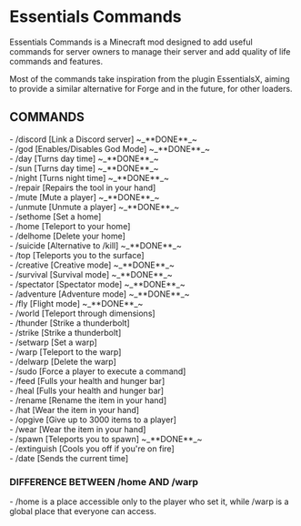 # Essentials Commands

Essentials Commands is a Minecraft mod designed to add useful commands for server owners to manage their server and add quality of life commands and features.

Most of the commands take inspiration from the plugin EssentialsX, aiming to provide a similar alternative for Forge and in the future, for other loaders.

<h2>COMMANDS</h2>
- /discord [Link a Discord server] ~_**DONE**_~ <br>
- /god [Enables/Disables God Mode] ~_**DONE**_~ <br>
- /day [Turns day time] ~_**DONE**_~ <br>
- /sun [Turns day time] ~_**DONE**_~<br>
- /night [Turns night time] ~_**DONE**_~ <br>
- /repair [Repairs the tool in your hand] <br>
- /mute [Mute a player] ~_**DONE**_~ <br>
- /unmute [Unmute a player] ~_**DONE**_~ <br>
- /sethome [Set a home] <br>
- /home [Teleport to your home] <br>
- /delhome [Delete your home] <br>
- /suicide [Alternative to /kill] ~_**DONE**_~ <br>
- /top [Teleports you to the surface] <br>
- /creative [Creative mode] ~_**DONE**_~ <br>
- /survival [Survival mode] ~_**DONE**_~ <br>
- /spectator [Spectator mode] ~_**DONE**_~ <br>
- /adventure [Adventure mode] ~_**DONE**_~ <br>
- /fly [Flight mode] ~_**DONE**_~ <br>
- /world [Teleport through dimensions] <br>
- /thunder [Strike a thunderbolt] <br>
- /strike [Strike a thunderbolt] <br>
- /setwarp [Set a warp] <br>
- /warp [Teleport to the warp] <br>
- /delwarp [Delete the warp] <br>
- /sudo [Force a player to execute a command] <br>
- /feed [Fulls your health and hunger bar] <br>
- /heal [Fulls your health and hunger bar] <br>
- /rename [Rename the item in your hand] <br>
- /hat [Wear the item in your hand] <br>
- /opgive [Give up to 3000 items to a player] <br>
- /wear [Wear the item in your hand] <br>
- /spawn [Teleports you to spawn] ~_**DONE**_~ <br>
- /extinguish [Cools you off if you're on fire] <br>
- /date [Sends the current time] <br>


<h3>DIFFERENCE BETWEEN /home AND /warp</h3>
- /home is a place accessible only to the player who set it, while /warp is a global place that everyone can access.